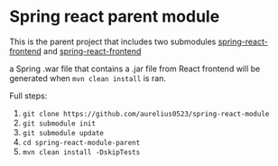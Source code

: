 # Spring react parent module

This is the parent project that includes two submodules [spring-react-frontend](https://github.com/aurelius0523/spring-react-backend) and [spring-react-frontend](https://github.com/aurelius0523/spring-react-backend)

a Spring .war file that contains a .jar file from React frontend will be generated when `mvn clean install` is ran.

Full steps:
1. `git clone https://github.com/aurelius0523/spring-react-module`
2. `git submodule init`
3. `git submodule update`
4. `cd spring-react-module-parent`
5. `mvn clean install -DskipTests`
